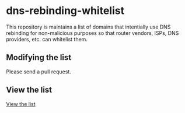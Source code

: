 # dns-rebinding-whitelist
This repository is maintains a list of domains that intentially use DNS rebinding for non-malicious purposes so that router vendors, ISPs, DNS providers, etc. can whitelist them.

## Modifying the list
Please send a pull request.

## View the list

[View the list](dns-rebinding-whitelist.dat)
